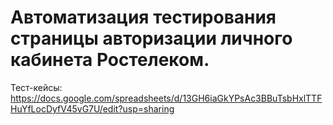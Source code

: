 # Автоматизация тестирования страницы авторизации личного кабинета Ростелеком.

Тест-кейсы:
https://docs.google.com/spreadsheets/d/13GH6iaGkYPsAc3BBuTsbHxlTTFHuYfLocDyfV45vG7U/edit?usp=sharing
